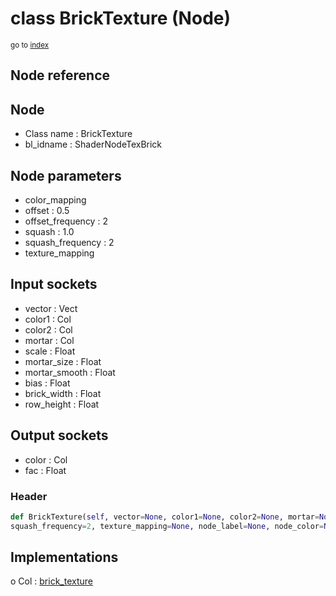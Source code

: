 # class BrickTexture (Node)

<sub>go to [index](/docs/index.md)</sub>

## Node reference

Node
----
 - Class name : BrickTexture
 - bl_idname : ShaderNodeTexBrick

Node parameters
---------------
 - color_mapping
 - offset : 0.5
 - offset_frequency : 2
 - squash : 1.0
 - squash_frequency : 2
 - texture_mapping

Input sockets
-------------
 - vector : Vect
 - color1 : Col
 - color2 : Col
 - mortar : Col
 - scale : Float
 - mortar_size : Float
 - mortar_smooth : Float
 - bias : Float
 - brick_width : Float
 - row_height : Float

Output sockets
--------------
 - color : Col
 - fac : Float

### Header

``` python
def BrickTexture(self, vector=None, color1=None, color2=None, mortar=None, scale=None, mortar_size=None, mortar_smooth=None, bias=None, brick_width=None, row_height=None, color_mapping=None, offset=0.5, offset_frequency=2, squash=1.0,
squash_frequency=2, texture_mapping=None, node_label=None, node_color=None):
```

## Implementations

o Col : [brick_texture](#brick_texture) 

